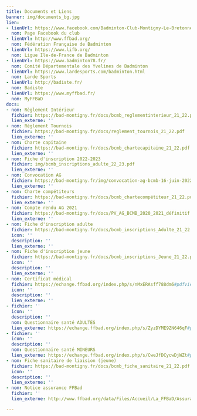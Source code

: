 ```yaml
---
title: Documents et Liens
banner: img/documents_bg.jpg
lien:
- lienUrl: https://www.facebook.com/Badminton-Club-Montigny-Le-Bretonneux-BCMB-1401352533418811/?ref=bookmarks
  nom: Page Facebook du club
- lienUrl: http://www.ffbad.org/
  nom: Fédération Française de Badminton
- lienUrl: https://www.lifb.org/
  nom: Ligue Ile-de-France de Badminton
- lienUrl: https://www.badminton78.fr/
  nom: Comité Départementale des Yvelines de Badminton
- lienUrl: https://www.lardesports.com/badminton.html
  nom: Larde Sports
- lienUrl: http://badiste.fr/
  nom: Badiste
- lienUrl: https://www.myffbad.fr/
  nom: MyFFBaD
docs:
- nom: Règlement Intérieur
  fichier: https://bad-montigny.fr/docs/bcmb_reglementinterieur_21_22.pdf
  lien_externe: ''
- nom: Règlement Tournois
  fichier: https://bad-montigny.fr/docs/reglement_tournois_21_22.pdf
  lien_externe: ''
- nom: Charte capitaine
  fichier: https://bad-montigny.fr/docs/bcmb_chartecapitaine_21_22.pdf
  lien_externe: ''
- nom: Fiche d'inscription 2022-2023
  fichier: img/bcmb_inscriptions_adulte_22_23.pdf
  lien_externe: ''
- nom: Convocation AG
  fichier: https://bad-montigny.fr/img/convocation-ag-bcmb-16-juin-2022.pdf
  lien_externe: ''
- nom: Charte compétiteurs
  fichier: https://bad-montigny.fr/docs/bcmb_chartecompétiteur_21_22.pdf
  lien_externe: ''
- nom: Compte rendu AG 2021
  fichier: https://bad-montigny.fr/docs/PV_AG_BCMB_2020_2021_définitif.pdf
  lien_externe: ''
- nom: Fiche d'inscription adulte
  fichier: https://bad-montigny.fr/docs/bcmb_inscriptions_Adulte_21_22.pdf
  icon: ''
  description: ''
  lien_externe: ''
- nom: Fiche d'inscription jeune
  fichier: https://bad-montigny.fr/docs/bcmb_inscriptions_Jeune_21_22.pdf
  icon: ''
  description: ''
  lien_externe: ''
- nom: Certificat médical
  fichier: https://echange.ffbad.org/index.php/s/nMxERAsff788dm6#pdfviewer
  icon: ''
  description: ''
  lien_externe: ''
- fichier: ''
  icon: ''
  description: ''
  nom: Questionnaire santé ADULTES
  lien_externe: https://echange.ffbad.org/index.php/s/ZyzDYME9ZN646qF#pdfviewer
- fichier: ''
  icon: ''
  description: ''
  nom: Questionnaire santé MINEURS
  lien_externe: https://echange.ffbad.org/index.php/s/CweJfDCycwDjWZt#pdfviewer
- nom: Fiche sanitaire de liaision (jeune)
  fichier: https://bad-montigny.fr/docs/bcmb_fiche_sanitaire_21_22.pdf
  icon: ''
  description: ''
  lien_externe: ''
- nom: Notice assurance FFBad
  fichier: ''
  lien_externe: http://www.ffbad.org/data/Files/Accueil/La_FFBaD/Assurance/FFBAD_-_Individuelle_Accident_2021-2022_-_Garanties_de_base_-_Options_IA.pdf

---
```

